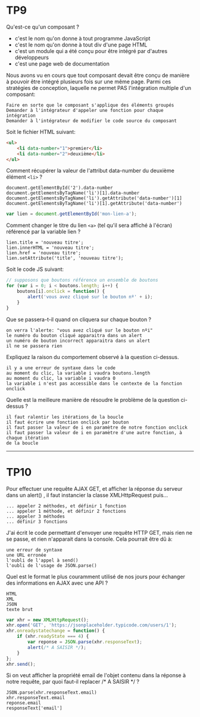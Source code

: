 # TP9
Qu'est-ce qu'un composant ?
- c'est le nom qu'on donne à tout programme JavaScript
- c'est le nom qu'on donne à tout div d'une page HTML
- c'est un module qui a été conçu pour être intégré par d'autres développeurs
- c'est une page web de documentation

Nous avons vu en cours que tout composant devait être conçu de manière à pouvoir
être intégré plusieurs fois sur une même page.
Parmi ces stratégies de conception, laquelle ne permet PAS l'intégration multiple d'un
composant:

    Faire en sorte que le composant s'applique des éléments groupés
    Demander à l'intégrateur d'appeler une fonction pour chaque intégration
    Demander à l'intégrateur de modifier le code source du composant

Soit le fichier HTML suivant:
```html
<ul>
    <li data-number="1">premier</li>
    <li data-number="2">deuxième</li>
</ul>
```
Comment récupérer la valeur de l'attribut data-number du deuxième élément `<li>`
?

    document.getElementById('2').data-number
    document.getElementsByTagName('li')[1].data-number
    document.getElementsByTagName('li').getAttribute('data-number')[1]
    document.getElementsByTagName('li')[1].getAttribute('data-number')

```js
var lien = document.getElementById('mon-lien-a');
```
Comment changer le titre du lien `<a>` (tel qu'il sera affiché à l'écran) référencé par la variable lien ?

    lien.title = 'nouveau titre';
    lien.innerHTML = 'nouveau titre';
    lien.href = 'nouveau titre';
    lien.setAttribute('title', 'nouveau titre');

Soit le code JS suivant:
```js
// supposons que boutons référence un ensemble de boutons
for (var i = 0; i < boutons.length; i++) {
    boutons[i].onclick = function() {
        alert('vous avez cliqué sur le bouton nº' + i);
    }
}
```
Que se passera-t-il quand on cliquera sur chaque bouton ?

    on verra l'alerte: "vous avez cliqué sur le bouton nºi"
    le numéro du bouton cliqué apparaitra dans un alert
    un numéro de bouton incorrect apparaitra dans un alert
    il ne se passera rien

Expliquez la raison du comportement observé à la question ci-dessus.

    il y a une erreur de syntaxe dans le code
    au moment du clic, la variable i vaudra boutons.length
    au moment du clic, la variable i vaudra 0
    la variable i n'est pas accessible dans le contexte de la fonction onclick

Quelle est la meilleure manière de résoudre le problème de la question ci-dessus ?

    il faut ralentir les itérations de la boucle
    il faut écrire une fonction onclick par bouton
    il faut passer la valeur de i en paramètre de notre fonction onclick
    il faut passer la valeur de i en paramètre d'une autre fonction, à chaque itération
    de la boucle

---
# TP10
Pour effectuer une requête AJAX GET, et afficher la réponse du serveur dans un
alert() , il faut instancier la classe XMLHttpRequest puis...

    ... appeler 2 méthodes, et définir 1 fonction
    ... appeler 1 méthode, et définir 2 fonctions
    ... appeler 3 méthodes
    ... définir 3 fonctions

J'ai écrit le code permettant d'envoyer une requête HTTP GET, mais rien ne se passe, et rien n'apparait dans la console.
Cela pourrait être dû à:

    une erreur de syntaxe
    une URL erronée
    l'oubli de l'appel à send()
    l'oubli de l'usage de JSON.parse()

Quel est le format le plus couramment utilisé de nos jours pour échanger des
informations en AJAX avec une API ?

    HTML
    XML
    JSON
    texte brut

```js
var xhr = new XMLHttpRequest();
xhr.open('GET', 'https://jsonplaceholder.typicode.com/users/1');
xhr.onreadystatechange = function() {
    if (xhr.readyState === 4) {
        var reponse = JSON.parse(xhr.responseText);
        alert(/* A SAISIR */);
    }
};
xhr.send();
```
Si on veut afficher la propriété email de l'objet contenu dans la réponse à notre
requête, par quoi faut-il replacer /* A SAISIR */ ?

    JSON.parse(xhr.responseText.email)
    xhr.responseText.email
    reponse.email
    responseText['email']